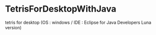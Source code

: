 # TetrisForDesktopWithJava
tetris for desktop (OS : windows / IDE : Eclipse for Java Developers Luna version)
